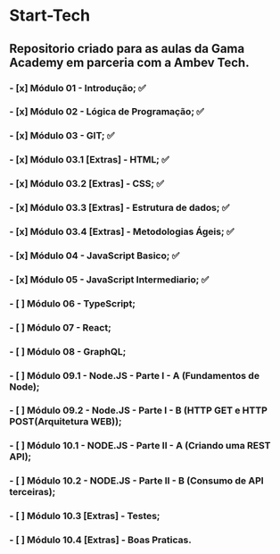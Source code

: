# Start-Tech

## Repositorio criado para as aulas da Gama Academy em parceria com a Ambev Tech.

### - [x] Módulo 01 - Introdução; :white_check_mark:

### - [x] Módulo 02 - Lógica de Programação; :white_check_mark:

### - [x] Módulo 03 - GIT; :white_check_mark:

### - [x] Módulo 03.1 [Extras] - HTML; :white_check_mark:

### - [x] Módulo 03.2 [Extras] - CSS; :white_check_mark:

### - [x] Módulo 03.3 [Extras] - Estrutura de dados; :white_check_mark:

### - [x] Módulo 03.4 [Extras] - Metodologias Ágeis; :white_check_mark:

### - [x] Módulo 04 - JavaScript Basico; :white_check_mark:

### - [x] Módulo 05 - JavaScript Intermediario; :white_check_mark:

### - [ ] Módulo 06 - TypeScript;

### - [ ] Módulo 07 - React;

### - [ ] Módulo 08 - GraphQL;

### - [ ] Módulo 09.1 - Node.JS - Parte I - A (Fundamentos de Node);

### - [ ] Módulo 09.2 - Node.JS - Parte I - B (HTTP GET e HTTP POST(Arquitetura WEB));

### - [ ] Módulo 10.1 - NODE.JS - Parte II - A (Criando uma REST API);

### - [ ] Módulo 10.2 - NODE.JS - Parte II - B (Consumo de API terceiras);

### - [ ] Módulo 10.3 [Extras] - Testes;

### - [ ] Módulo 10.4 [Extras] - Boas Praticas.
